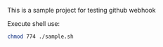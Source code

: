 
This is a sample project for testing github webhook


Execute shell use:
```bash
chmod 774 ./sample.sh
```
